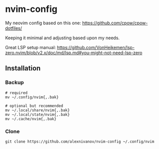 # nvim-config

My neovim config based on this one: https://github.com/cpow/cpow-dotfiles/

Keeping it minimal and adjusting based upon my needs.

Great LSP setup manual: https://github.com/VonHeikemen/lsp-zero.nvim/blob/v2.x/doc/md/lsp.md#you-might-not-need-lsp-zero

## Installation

### Backup

```
# required
mv ~/.config/nvim{,.bak}

# optional but recommended
mv ~/.local/share/nvim{,.bak}
mv ~/.local/state/nvim{,.bak}
mv ~/.cache/nvim{,.bak}
```

### Clone

`git clone https://github.com/alexnivanov/nvim-config ~/.config/nvim`

